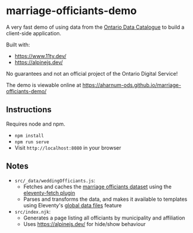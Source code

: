 # marriage-officiants-demo

A very fast demo of using data from the [Ontario Data Catalogue](https://data.ontario.ca/) to build a client-side application.

Built with:
* https://www.11ty.dev/
* https://alpinejs.dev/

No guarantees and not an official project of the Ontario Digital Service!

The demo is viewable online at https://aharnum-ods.github.io/marriage-officiants-demo/

## Instructions

Requires node and npm.

* `npm install`
* `npm run serve`
* Visit `http://localhost:8080` in your browser

## Notes

* `src/_data/weddingOfficiants.js`:
    * Fetches and caches the [marriage officiants dataset](https://data.ontario.ca/dataset/registered-marriage-officiants) using the [eleventy-fetch plugin](https://www.11ty.dev/docs/plugins/fetch/)
    * Parses and transforms the data, and makes it available to templates using Eleventy's [global data files](https://www.11ty.dev/docs/data-global/) feature
* `src/index.njk`:
    * Generates a page listing all officiants by municipality and affiliation
    * Uses https://alpinejs.dev/ for hide/show behaviour